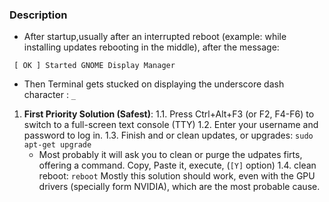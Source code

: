 ### Description
- After startup,usually after an interrupted reboot (example: while installing updates rebooting in the middle), after the message: 
```
 [ OK ] Started GNOME Display Manager
```
- Then Terminal gets stucked on displaying the underscore dash character : ```_```

1. **First Priority Solution (Safest)**:
   1.1. Press Ctrl+Alt+F3 (or F2, F4-F6) to switch to a full-screen text console (TTY)
   1.2. Enter your username and password to log in.
   1.3. Finish and or clean updates, or upgrades: ```sudo apt-get upgrade```
     - Most probably it will ask you to clean or purge the udpates firts, offering a command. Copy, Paste it, execute, (```[Y]``` option)
   1.4. clean reboot: ```reboot```
 Mostly this solution should work, even with the GPU drivers (specially form NVIDIA), which are the most probable cause.
